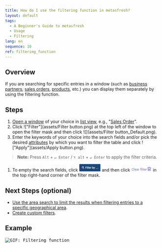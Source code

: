 ```yaml
---
title: How do I use the filtering function in metasfresh?
layout: default
tags:
  - A Beginner's Guide to metasfresh
  - Usage
  - Filtering
lang: en
sequence: 10
ref: filtering_function
---
```


## Overview
If you are searching for specific entries in a window (such as [business partners](New_Business_Partner), [sales orders](SalesOrder_recording), [products](NewProduct), etc.) you can display them separately by using the filtering function.

## Steps
1. [Open a window](Menu) of your choice in [list view](ViewModes#list-view), e.g., "[Sales Order](Menu)".
1. Click !["Filter"](assets/Filter button.png) at the top left of the window to open the filter mask and then click ![](assets/Filter button_Default.png).
1. Enter the keywords of your choice into the search fields and/or pick the desired [attributes](Add_attributes_to_BP) by which you want to filter the table and click !["Apply"](assets/Apply button.png).
 >**Note:** Press `Alt` + `↵ Enter` / `⌥ alt` + `↵ Enter` to apply the filter criteria.

1. To empty the search fields, click ![](assets/Filter_by_X.png) and then click ![](assets/Clear_filter.png) in the top right-hand corner of the filter mask.

## Next Steps (optional)
- [Use the area search to limit the results when filtering entries to a specific geographical area](Area_search_geocoding).
- [Create custom filters](Create_custom_filters).

## Example
<kbd><img src="assets/Filtering function.gif" alt="GIF: Filtering function"></kbd>
